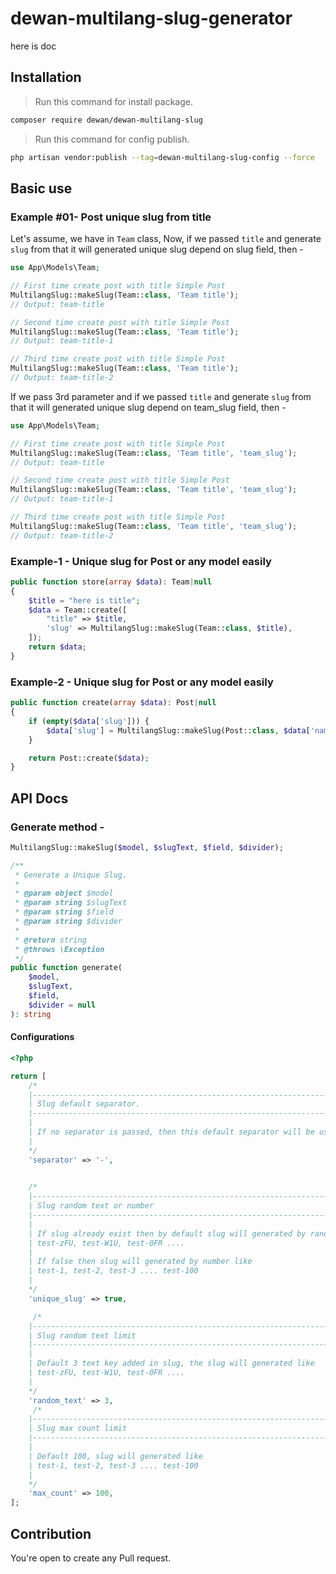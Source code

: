 # dewan-multilang-slug-generator

here is doc


## Installation

> Run this command for install package.

```bash
composer require dewan/dewan-multilang-slug
```

> Run this command for config publish.

```bash
php artisan vendor:publish --tag=dewan-multilang-slug-config --force
```

## Basic use
### Example #01- Post unique slug from title

Let's assume, we have in `Team` class, Now, if we passed `title` and generate `slug` from that it will generated unique slug depend on slug field, then -

```php
use App\Models\Team;

// First time create post with title Simple Post
MultilangSlug::makeSlug(Team::class, 'Team title');
// Output: team-title

// Second time create post with title Simple Post
MultilangSlug::makeSlug(Team::class, 'Team title');
// Output: team-title-1

// Third time create post with title Simple Post
MultilangSlug::makeSlug(Team::class, 'Team title');
// Output: team-title-2
```

If we pass 3rd parameter and  if we passed `title` and generate `slug` from that it will generated unique slug depend on team_slug field, then -

```php
use App\Models\Team;

// First time create post with title Simple Post
MultilangSlug::makeSlug(Team::class, 'Team title', 'team_slug');
// Output: team-title

// Second time create post with title Simple Post
MultilangSlug::makeSlug(Team::class, 'Team title', 'team_slug');
// Output: team-title-1

// Third time create post with title Simple Post
MultilangSlug::makeSlug(Team::class, 'Team title', 'team_slug');
// Output: team-title-2
```
### Example-1 - Unique slug for Post or any model easily
```php
public function store(array $data): Team|null
{
    $title = "here is title";
    $data = Team::create([
        "title" => $title,
        'slug' => MultilangSlug::makeSlug(Team::class, $title),
    ]);
    return $data;
}
```


### Example-2 - Unique slug for Post or any model easily
```php
public function create(array $data): Post|null
{
    if (empty($data['slug'])) {
        $data['slug'] = MultilangSlug::makeSlug(Post::class, $data['name']);
    }

    return Post::create($data);
}
```

## API Docs

### Generate method -
```php
MultilangSlug::makeSlug($model, $slugText, $field, $divider);
```

```php
/**
 * Generate a Unique Slug.
 *
 * @param object $model
 * @param string $slugText
 * @param string $field
 * @param string $divider
 *
 * @return string
 * @throws \Exception
 */
public function generate(
    $model,
    $slugText,
    $field,
    $divider = null
): string

```
#### Configurations

```php
<?php

return [
    /*
    |--------------------------------------------------------------------------
    | Slug default separator.
    |--------------------------------------------------------------------------
    |
    | If no separator is passed, then this default separator will be used as slug.
    |
    */
    'separator' => '-',

   
    /*
    |--------------------------------------------------------------------------
    | Slug random text or number
    |--------------------------------------------------------------------------
    |
    | If slug already exist then by default slug will generated by random string like. 
    | test-zFU, test-W1U, test-0FR ....
    |
    | If false then slug will generated by number like
    | test-1, test-2, test-3 .... test-100
    |
    */
    'unique_slug' => true,

     /*
    |--------------------------------------------------------------------------
    | Slug random text limit
    |--------------------------------------------------------------------------
    |
    | Default 3 text key added in slug, the slug will generated like
    | test-zFU, test-W1U, test-0FR ....
    |
    */
    'random_text' => 3,
     /*
    |--------------------------------------------------------------------------
    | Slug max count limit
    |--------------------------------------------------------------------------
    |
    | Default 100, slug will generated like
    | test-1, test-2, test-3 .... test-100
    |
    */
    'max_count' => 100,
];
```

## Contribution
You're open to create any Pull request.
